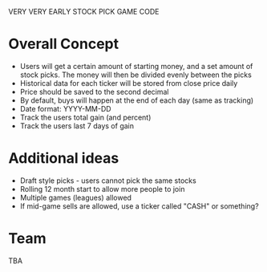VERY VERY EARLY STOCK PICK GAME CODE

# Overall Concept
- Users will get a certain amount of starting money, and a set amount of stock picks.  The money will then be divided evenly between the picks
- Historical data for each ticker will be stored from close price daily
- Price should be saved to the second decimal
- By default, buys will happen at the end of each day (same as tracking)
- Date format: YYYY-MM-DD
- Track the users total gain (and percent)
- Track the users last 7 days of gain

# Additional ideas
- Draft style picks - users cannot pick the same stocks
- Rolling 12 month start to allow more people to join
- Multiple games (leagues) allowed
- If mid-game sells are allowed, use a ticker called "CASH" or something?

# Team
TBA